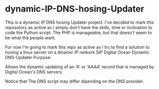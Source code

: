# dynamic-IP-DNS-hosing-Updater
This is a dynamic IP DNS hosing Updater project.
I've decided to mark this reposotory as active as I simply don't have the skills, time or inclination to code the Python script. The PHP is manageable, but that doesn't seem to be what the people want.

For now I'm going to mark this repo as active as I tru to find a solution to hosing a linux server on a dinamic IP neteork SIP 
Digital Ocean Dynamic DNS-Updater
Purpose:

Allows the dynamic updating of an 'A' or 'AAAA' record that is managed by Digital Ocean's DNS servers.

Notice that The DNS script may differ dipending on the DNS provider.
